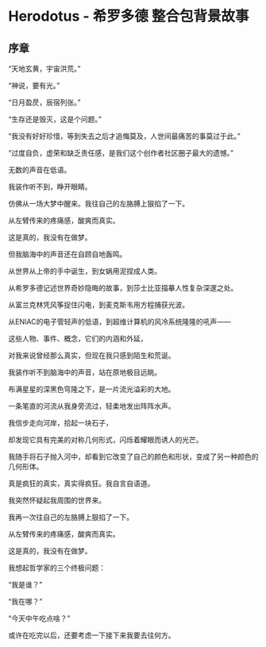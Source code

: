 # Herodotus - 希罗多德 整合包背景故事
## 序章
“天地玄黄，宇宙洪荒。”

“神说，要有光。”

“日月盈昃，辰宿列张。”

“生存还是毁灭，这是个问题。”

“我没有好好珍惜，等到失去之后才追悔莫及，人世间最痛苦的事莫过于此。”

“过度自负，虚荣和缺乏责任感，是我们这个创作者社区圈子最大的遗憾。”

无数的声音在低语。

我装作听不到，睁开眼睛。

仿佛从一场大梦中醒来。我往自己的左胳膊上狠掐了一下。

从左臂传来的疼痛感，酸爽而真实。

这是真的，我没有在做梦。

但我脑海中的声音还在自顾自地轰鸣。

从世界从上帝的手中诞生，到女娲用泥捏成人类。

从希罗多德记述世界奇妙隐晦的故事，到莎士比亚描摹人性复杂深邃之处。

从富兰克林凭风筝捉住闪电，到麦克斯韦用方程捕获光波。

从ENIAC的电子管轻声的低语，到超维计算机的风冷系统隆隆的吼声——

这些人物、事件、概念，它们的内涵和外延，

对我来说曾经那么真实，但现在我只感到陌生和荒诞。

我装作听不到脑海中的声音，站在原地极目远眺。

布满星星的深黑色穹隆之下，是一片流光溢彩的大地。

一条笔直的河流从我身旁流过，轻柔地发出阵阵水声。

我信步走向河岸，拾起一块石子，

却发现它具有完美的对称几何形式，闪烁着耀眼而诱人的光芒。

我随手将石子抛入河中，却看到它改变了自己的颜色和形状，变成了另一种颜色的几何形体。

真是疯狂的真实，真实得疯狂。我自言自语道。

我突然怀疑起我周围的世界来。

我再一次往自己的左胳膊上狠掐了一下。

从左臂传来的疼痛感，酸爽而真实。

这是真的，我没有在做梦。

我想起哲学家的三个终极问题：

“我是谁？”

“我在哪？”

“今天中午吃点啥？”

或许在吃完以后，还要考虑一下接下来我要去往何方。
